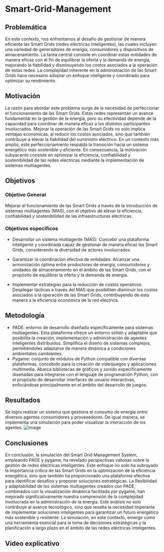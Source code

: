 # Smart-Grid-Management
## Problemática
En este contexto, nos enfrentamos al desafío de gestionar de manera eficiente las Smart Grids (redes eléctricas inteligentes), las cuales incluyen una variedad de generadores de energía, consumidores y dispositivos de almacenamiento. La tarea central consiste en coordinar estas entidades de manera eficaz con el fin de equilibrar la oferta y la demanda de energía, mejorando la fiabilidad y disminuyendo los costos asociados a la operación de estas redes. La complejidad inherente en la administración de las Smart Grids hace necesario adoptar un enfoque inteligente y coordinado para optimizar su rendimiento.
## Motivación
La razón para abordar este problema surge de la necesidad de perfeccionar el funcionamiento de las Smart Grids. Estas redes representan un avance fundamental en la gestión de la energía, pero su efectividad depende de la capacidad para coordinar de manera eficaz a los distintos participantes involucrados. Mejorar la operación de las Smart Grids no solo implica ventajas económicas, al reducir los costos asociados, sino que también contribuye a elevar la fiabilidad del suministro eléctrico. En un contexto más amplio, este perfeccionamiento respalda la transición hacia un sistema energético más sostenible y eficiente. En consecuencia, la motivación subyacente consiste en optimizar la eficiencia, confiabilidad y sostenibilidad de las redes eléctricas mediante la implementación de sistemas multiagentes.
## Objetivos
### Objetivo General
Mejorar el funcionamiento de las Smart Grids a través de la introducción de sistemas multiagentes (MAS), con el objetivo de elevar la eficiencia, confiabilidad y sostenibilidad de las infraestructuras eléctricas.
### Objetivos específicos
* Desarrollar un sistema multiagente (MAS): Concebir una plataforma inteligente y coordinada capaz de gestionar de manera eficaz las Smart Grids, considerando la diversidad de actores involucrados.

* Garantizar la coordinación efectiva de entidades: Alcanzar una armonización óptima entre productores de energía, consumidores y unidades de almacenamiento en el ámbito de las Smart Grids, con el propósito de equilibrar la oferta y la demanda de energía.

* Implementar estrategias para la reducción de costos operativos: Desplegar tácticas a través del MAS que posibiliten disminuir los costos asociados a la operación de las Smart Grids, contribuyendo de esta manera a la eficiencia económica de la red eléctrica.

## Metodología
* PADE: entorno de desarrollo diseñado específicamente para sistemas multiagentes. Esta plataforma ofrece un entorno sólido y adaptable que posibilita la creación, implementación y administración de agentes inteligentes distribuidos. Simplifica el diseño de sistemas complejos, permitiéndoles adaptarse de manera dinámica a condiciones ambientales cambiantes.
* Pygame: conjunto de módulos de Python compatible con diversas plataformas, concebido para la creación de videojuegos y aplicaciones multimedia. Abarca bibliotecas de gráficos y sonido específicamente diseñadas para integrarse con el lenguaje de programación Python, con el propósito de desarrollar interfaces de usuario interactivas, enfocándose principalmente en el ámbito del desarrollo de juegos.

## Resultados

Se logra realizar un sistema que gestiona el consumo de energía entre diversos agentes consumidores y proveeedores. De igual manera, se implementa una simulación para poder visualizar la interacción de los agentes.
![image](https://github.com/relibrana/Smart-Grid-Management/assets/63934328/9e08fa63-15ab-4e68-9afa-0c35d39c530f)

## Conclusiones
En conclusión, la simulación del Smart Grid Management System, empleando PADE y pygame, ha revelado perspectivas valiosas sobre la gestión de redes eléctricas inteligentes. Este enfoque no solo ha subrayado la importancia crítica de las Smart Grids en la optimización de la eficiencia energética, sino que también ha proporcionado una plataforma efectiva para identificar desafíos y proponer soluciones estratégicas. La flexibilidad y adaptabilidad de los sistemas multiagentes creados con PADE, combinados con la visualización dinámica facilitada por pygame, han mejorado significativamente nuestra comprensión de la complejidad involucrada en la administración de la energía. Este análisis no solo contribuye al avance tecnológico, sino que resalta la necesidad imperante de implementar soluciones inteligentes para garantizar un futuro energético más sostenible y resiliente. La simulación, en este contexto, emerge como una herramienta esencial para la toma de decisiones estratégicas y la planificación a largo plazo en el ámbito de las redes eléctricas inteligentes.

## Video explicativo
